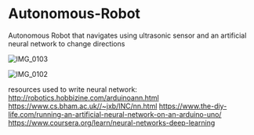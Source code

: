 # Autonomous-Robot
Autonomous Robot that navigates using ultrasonic sensor and an artificial neural network to change directions

![IMG_0103](https://github.com/Gbell26/Autonomous-Robot/assets/107581827/7fc93290-16ee-42d0-881b-dd0be86db63b)

![IMG_0102](https://github.com/Gbell26/Autonomous-Robot/assets/107581827/589df0e4-c29f-4b3b-b168-8e7b2916bcb5)


resources used to write neural network:
http://robotics.hobbizine.com/arduinoann.html
https://www.cs.bham.ac.uk//~jxb/INC/nn.html
https://www.the-diy-life.com/running-an-artificial-neural-network-on-an-arduino-uno/
https://www.coursera.org/learn/neural-networks-deep-learning
